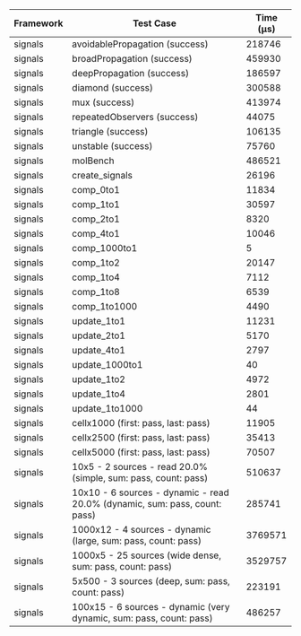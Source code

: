 | Framework | Test Case | Time (μs) |
| --- | --- | --- |
| signals | avoidablePropagation (success) | 218746 |
| signals | broadPropagation (success) | 459930 |
| signals | deepPropagation (success) | 186597 |
| signals | diamond (success) | 300588 |
| signals | mux (success) | 413974 |
| signals | repeatedObservers (success) | 44075 |
| signals | triangle (success) | 106135 |
| signals | unstable (success) | 75760 |
| signals | molBench | 486521 |
| signals | create_signals | 26196 |
| signals | comp_0to1 | 11834 |
| signals | comp_1to1 | 30597 |
| signals | comp_2to1 | 8320 |
| signals | comp_4to1 | 10046 |
| signals | comp_1000to1 | 5 |
| signals | comp_1to2 | 20147 |
| signals | comp_1to4 | 7112 |
| signals | comp_1to8 | 6539 |
| signals | comp_1to1000 | 4490 |
| signals | update_1to1 | 11231 |
| signals | update_2to1 | 5170 |
| signals | update_4to1 | 2797 |
| signals | update_1000to1 | 40 |
| signals | update_1to2 | 4972 |
| signals | update_1to4 | 2801 |
| signals | update_1to1000 | 44 |
| signals | cellx1000 (first: pass, last: pass) | 11905 |
| signals | cellx2500 (first: pass, last: pass) | 35413 |
| signals | cellx5000 (first: pass, last: pass) | 70507 |
| signals | 10x5 - 2 sources - read 20.0% (simple, sum: pass, count: pass) | 510637 |
| signals | 10x10 - 6 sources - dynamic - read 20.0% (dynamic, sum: pass, count: pass) | 285741 |
| signals | 1000x12 - 4 sources - dynamic (large, sum: pass, count: pass) | 3769571 |
| signals | 1000x5 - 25 sources (wide dense, sum: pass, count: pass) | 3529757 |
| signals | 5x500 - 3 sources (deep, sum: pass, count: pass) | 223191 |
| signals | 100x15 - 6 sources - dynamic (very dynamic, sum: pass, count: pass) | 486257 |
